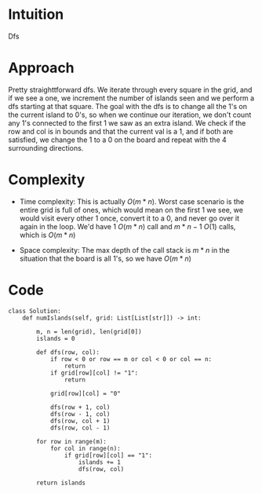 # Intuition
Dfs

# Approach
Pretty straighttforward dfs. We iterate through every square in the grid, and if we see a one, we increment the number of islands seen and we perform a dfs starting at that square. The goal with the dfs is to change all the 1's on the current island to 0's, so when we continue our iteration, we don't count any 1's connected to the first 1 we saw as an extra island. We check if the row and col is in bounds and that the current val is a 1, and if both are satisfied, we change the 1 to a 0 on the board and repeat with the 4 surrounding directions.

# Complexity
- Time complexity: This is actually $O(m * n)$. Worst case scenario is the entire grid is full of ones, which would mean on the first 1 we see, we would visit every other 1 once, convert it to a 0, and never go over it again in the loop. We'd have 1 $O(m * n)$ call and $m * n - 1$ $O(1)$ calls, which is $O(m * n)$
<!-- Add your time complexity here, e.g. $$O(n)$$ -->

- Space complexity: The max depth of the call stack is $m * n$ in the situation that the board is all 1's, so we have $O(m * n)$
<!-- Add your space complexity here, e.g. $$O(n)$$ -->

# Code
```python3
class Solution:
    def numIslands(self, grid: List[List[str]]) -> int:

        m, n = len(grid), len(grid[0])
        islands = 0

        def dfs(row, col):
            if row < 0 or row == m or col < 0 or col == n:
                return
            if grid[row][col] != "1":
                return
            
            grid[row][col] = "0"

            dfs(row + 1, col)
            dfs(row - 1, col)
            dfs(row, col + 1)
            dfs(row, col - 1)

        for row in range(m):
            for col in range(n):
                if grid[row][col] == "1":
                    islands += 1
                    dfs(row, col)

        return islands
```

